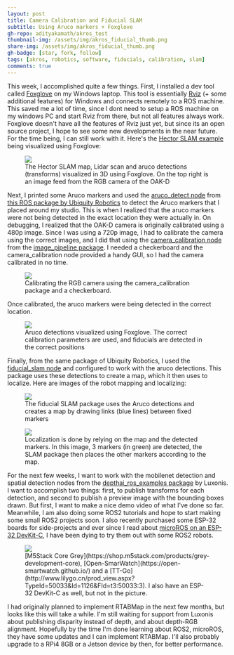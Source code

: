 ```yaml
---
layout: post
title: Camera Calibration and Fiducial SLAM
subtitle: Using Aruco markers + Foxglove
gh-repo: adityakamath/akros_test
thumbnail-img: /assets/img/akros_fiducial_thumb.png
share-img: /assets/img/akros_fiducial_thumb.png
gh-badge: [star, fork, follow]
tags: [akros, robotics, software, fiducials, calibration, slam]
comments: true
---
```


This week, I accomplished quite a few things. First, I installed a dev tool called [Foxglove](https://foxglove.dev/docs) on my Windows laptop. This tool is essentially [Rviz](http://wiki.ros.org/rviz) (+ some additional features) for Windows and connects remotely to a ROS machine. This saved me a lot of time, since I dont need to setup a ROS machine on my windows PC and start Rviz from there, but not all features always work. Foxglove doesn't have all the features of Rviz just yet, but since its an open source project, I hope to see some new developments in the near future. For the time being, I can still work with it. Here's the [Hector SLAM example](https://adityakamath.github.io/2021-04-19-pointcloud-laserscan-filters/) being visualized using Foxglove:

<figure class="aligncenter">
	<img src="https://adityakamath.github.io/assets/img/akros_hector_slam.png" />
	<figcaption>The Hector SLAM map, Lidar scan and aruco detections (transforms) visualized in 3D using Foxglove. On the top right is an image feed from the RGB camera of the OAK-D </figcaption>
</figure>
  
Next, I printed some Aruco markers and used the [aruco_detect node](https://github.com/UbiquityRobotics/fiducials/tree/kinetic-devel/aruco_detect) from [this ROS package by Ubiquity Robotics](https://github.com/UbiquityRobotics/fiducials) to detect the Aruco markers that I placed around my studio. This is when I realized that the aruco markers were not being detected in the exact location they were actually in. On debugging, I realized that the OAK-D camera is originally calibrated using a 480p image. Since I was using a 720p image, I had to calibrate the camera using the correct images, and I did that using the [camera_calibration node](https://github.com/ros-perception/image_pipeline/tree/noetic/camera_calibration) from the [image_pipeline package](https://github.com/ros-perception/image_pipeline). I needed a checkerboard and the camera_calibration node provided a handy GUI, so I had the camera calibrated in no time. 

<figure class="aligncenter">
	<img src="https://adityakamath.github.io/assets/img/akros_camera_calibration.jpg" />
	<figcaption>Calibrating the RGB camera using the camera_calibration package and a checkerboard.</figcaption>
</figure>
  
Once calibrated, the aruco markers were being detected in the correct location. 

<figure class="aligncenter">
	<img src="https://adityakamath.github.io/assets/img/akros_aruco.png" />
	<figcaption>Aruco detections visualized using Foxglove. The correct calibration parameters are used, and fiducials are detected in the correct positions</figcaption>
</figure>
  
Finally, from the same package of Ubiquity Robotics, I used the [fiducial_slam node](https://github.com/UbiquityRobotics/fiducials/tree/kinetic-devel/fiducial_slam) and configured to work with the aruco detections. This package uses these detections to create a map, which it then uses to localize. Here are images of the robot mapping and localizing:

<figure class="aligncenter">
	<img src="https://adityakamath.github.io/assets/img/akros_aruco_slam.png" />
	<figcaption>The fiducial SLAM package uses the Aruco detections and creates a map by drawing links (blue lines) between fixed markers</figcaption>
</figure>
  
<figure class="aligncenter">
	<img src="https://adityakamath.github.io/assets/img/akros_aruco_localized.png" />
	<figcaption>Localization is done by relying on the map and the detected markers. In this image, 3 markers (in green) are detected, the SLAM package then places the other markers according to the map.</figcaption>
</figure>
  
For the next few weeks, I want to work with the mobilenet detection and spatial detection nodes from the [depthai_ros_examples package](https://github.com/luxonis/depthai-ros-examples) by Luxonis. I want to accomplish two things: first, to publish transforms for each detection, and second to publish a preview image with the bounding boxes drawn. But first, I want to make a nice demo video of what I've done so far. Meanwhile, I am also doing some ROS2 tutorials and hope to start making some small ROS2 projects soon. I also recently purchased some ESP-32 boards for side-projects and ever since I read about [microROS on an ESP-32 DevKit-C](https://micro.ros.org/blog/2020/08/27/esp32/), I have been dying to try them out with some ROS2 robots. 

<figure class="aligncenter">
	<img src="https://adityakamath.github.io/assets/img/esp32_kits.jpg" />
	<figcaption>[M5Stack Core Grey](https://shop.m5stack.com/products/grey-development-core), [Open-SmarWatch](https://open-smartwatch.github.io/) and a [TT-Go](http://www.lilygo.cn/prod_view.aspx?TypeId=50033&Id=1126&FId=t3:50033:3). I also have an ESP-32 DevKit-C as well, but not in the picture.</figcaption>
</figure>
  
I had originally planned to implement RTABMap in the next few months, but looks like this will take a while. I'm still waiting for support from Luxonis about publishing disparity instead of depth, and about depth-RGB alignment. Hopefully by the time I'm done learning about ROS2, microROS, they have some updates and I can implement RTABMap. I'll also probably upgrade to a RPi4 8GB or a Jetson device by then, for better performance.
